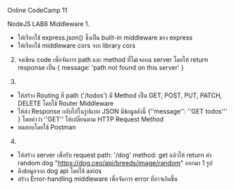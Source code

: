 Online CodeCamp 11

NodeJS LAB8 Middleware
1. 
- ให้เรียกใช้ express.json() ซึ่งเป็น built-in middleware ของ express
- ให้เรียกใช้ middleware cors จาก library cors

2. จงเขียน code เพื่อจัดการ path และ method ที่ไม่เจอบน server โดยให้ return response เป็น { message: 'path not found on this server' }

3. 
- ให้สร้าง Routing ที่ path ('/todos') มี Method เป็น GET, POST, PUT, PATCH, DELETE โดยใช้ Router Middleware
- ให้ส่ง Response กลับไปในรูปแบบ JSON มีข้อมูลดังนี้ {''message'': ''GET todos''' } โดยคำว่า ''GET'' ให้เปลี่ยนตาม HTTP Request Method
- ทดสอบโดยใช้ Postman

4. 
- ให้สร้าง server เพื่อรับ request path: '/dog' method: get แล้วให้ return ค่า random dog "https://dog.ceo/api/breeds/image/random" ออกมา 1 รูป
- ดึงข้อมูลจาก dog api โดยใช้ axios
- สร้าง Error-handling middleware เพื่อจัดการ error ที่อาจเกิดขึ้น

